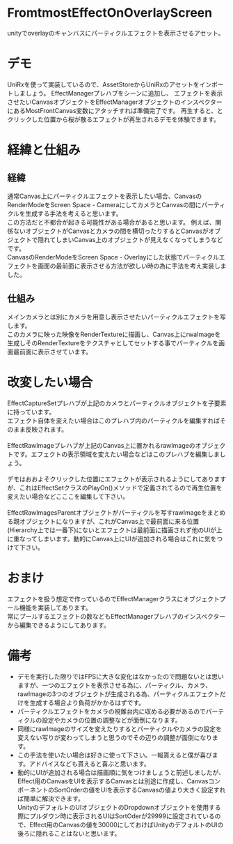 # FromtmostEffectOnOverlayScreen
unityでoverlayのキャンバスにパーティクルエフェクトを表示させるアセット。

# デモ
UniRxを使って実装しているので、AssetStoreからUniRxのアセットをインポートしましょう。
EffectManagerプレハブをシーンに追加し、
エフェクトを表示させたいCanvasオブジェクトをEffectManagerオブジェクトのインスペクターにあるMostFrontCanvas変数にアタッチすれば準備完了です。
再生すると、とクリックした位置から桜が散るエフェクトが再生されるデモを体験できます。

# 経緯と仕組み
## 経緯
通常Canvas上にパーティクルエフェクトを表示したい場合、CanvasのRenderModeをScreen Space - CameraにしてカメラとCanvasの間にパーティクルを生成する手法を考えると思います。<br>
この方法だと不都合が起きる可能性がある場合があると思います。
例えば、関係ないオブジェクトがCanvasとカメラの間を横切ったりするとCanvasがオブジェクトで隠れてしまいCanvas上のオブジェクトが見えなくなってしまうなどです。<br>
CanvasのRenderModeをScreen Space - Overlayにした状態でパーティクルエフェクトを画面の最前面に表示させる方法が欲しい時の為に手法を考え実装しました。

## 仕組み
メインカメラとは別にカメラを用意し表示させたいパーティクルエフェクトを写します。<br>
このカメラに映った映像をRenderTextureに描画し、Canvas上にrwaImageを生成しそのRenderTextureをテクスチャとしてセットする事でパーティクルを画面最前面に表示させています。<br>



# 改変したい場合
EffectCaptureSetプレハブが上記のカメラとパーティクルオブジェクトを子要素に持っています。<br>
エフェクト自体を変えたい場合はこのプレハブ内のパーティクルを編集すればそのまま反映されます。<br>
<br>
EffectRawImageプレハブが上記のCanvas上に置かれるrawImageのオブジェクトです。エフェクトの表示領域を変えたい場合などはこのプレハブを編集しましょう。<br>
<br>
デモはおおよそクリックした位置にエフェクトが表示されるようにしてありますが、これはEffectSetクラスのPlayOn()メソッドで定義されてるので再生位置を変えたい場合などこここを編集して下さい。<br>
<br>
EffectRawImagesParentオブジェクトがパーティクルを写すrawImageをまとめる親オブジェクトになりますが、これがCanvas上で最前面に来る位置(Hierarchy上では一番下)にないとエフェクトは最前面に描画されず他のUIが上に重なってしまいます。動的にCanvas上にUIが追加される場合はこれに気をつけて下さい。<br>

# おまけ
エフェクトを扱う想定で作っているのでEffectManagerクラスにオブジェクトプール機能を実装してあります。<br>
常にプールするエフェクトの数などもEffectManagerプレハブのインスペクターから編集できるようにしてあります。<br>

# 備考
- デモを実行した限りではFPSに大きな変化はなかったので問題ないとは思いますが、一つのエフェクトを表示させる為に、パーティクル、カメラ、rawImageの3つのオブジェクトが生成される為、パーティクルエフェクトだけを生成する場合より負荷がかかるはずです。<br>
- パーティクルエフェクトをカメラの視錐台内に収める必要があるのでパーティクルの設定やカメラの位置の調整などが面倒になります。<br>
- 同様にrawImageのサイズを変えたりするとパーティクルやカメラの設定を変えない写りが変わってしまうと思うのでその辺りの調整が面倒になります。<br>
- この手法を使いたい場合は好きに使って下さい。一報貰えると僕が喜びます。アドバイスなども貰えると喜ぶと思います。<br>
- 動的にUIが追加される場合は描画順に気をつけましょうと前述しましたが、Effect用のCanvasをUIを表示するCanvasとは別途に作成し、CanvasコンポーネントのSortOrderの値をUIを表示するCanvasの値より大きく設定すれば簡単に解決できます。<br>
UnityのデフォルトのUIオブジェクトのDropdownオブジェクトを使用する際にプルダウン時に表示されるUIはSortOderが29999に設定されているので、Effect用のCanvasの値を30000にしておけばUnityのデフォルトのUIの後ろに隠れることはないと思います。<br>
